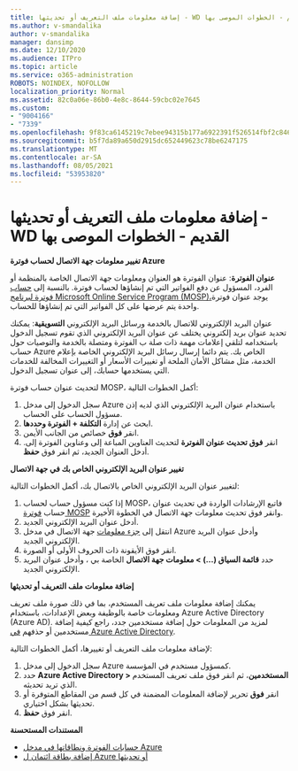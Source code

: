 ```yaml
---
title: إضافة معلومات ملف التعريف أو تحديثها - WD القديم - الخطوات الموصى بها
ms.author: v-smandalika
author: v-smandalika
manager: dansimp
ms.date: 12/10/2020
ms.audience: ITPro
ms.topic: article
ms.service: o365-administration
ROBOTS: NOINDEX, NOFOLLOW
localization_priority: Normal
ms.assetid: 82c0a06e-86b0-4e8c-8644-59cbc02e7645
ms.custom:
- "9004166"
- "7339"
ms.openlocfilehash: 9f83ca6145219c7ebee94315b177a6922391f526514fbf2c846f9a26a44228ba
ms.sourcegitcommit: b5f7da89a650d2915dc652449623c78be6247175
ms.translationtype: MT
ms.contentlocale: ar-SA
ms.lasthandoff: 08/05/2021
ms.locfileid: "53953820"
---
```

# <a name="add-or-update-profile-information---legacy-wd---recommended-steps"></a>إضافة معلومات ملف التعريف أو تحديثها - WD القديم - الخطوات الموصى بها

**تغيير معلومات جهة الاتصال لحساب فوترة Azure**

**عنوان الفوترة**: عنوان الفوترة هو العنوان ومعلومات جهة الاتصال الخاصة بالمنظمة أو الفرد، المسؤول عن دفع الفواتير التي تم إنشاؤها لحساب فوترة. بالنسبة إلى [حساب فوترة لبرنامج Microsoft Online Service Program (MOSP)،](https://docs.microsoft.com/azure/cost-management-billing/manage/change-azure-account-profile#update-an-mosp-billing-account-address)يوجد عنوان فوترة واحدة يتم عرضها على كل الفواتير التي تم إنشاؤها للحساب.

عنوان البريد الإلكتروني للاتصال بالخدمة ورسائل [](https://docs.microsoft.com/azure/cost-management-billing/manage/change-azure-account-profile#change-your-contact-email-address) البريد الإلكتروني **التسويقية**: يمكنك تحديد عنوان بريد إلكتروني يختلف عن عنوان البريد الإلكتروني الذي تقوم تسجيل الدخول باستخدامه لتلقي إعلامات مهمة ذات صلة ب الفوترة ومتصلة بالخدمة والتوصيات حول حساب Azure الخاص بك. يتم دائما إرسال رسائل البريد الإلكتروني الخاصة بإعلام الخدمة، مثل مشاكل الأمان الملحة أو تغييرات الأسعار أو التغييرات المخالفة للخدمات التي يستخدمها حسابك، إلى عنوان تسجيل الدخول.

لتحديث عنوان حساب فوترة MOSP، أكمل الخطوات التالية:
1. سجل الدخول إلى مدخل Azure باستخدام عنوان البريد الإلكتروني الذي لديه إذن مسؤول الحساب على الحساب.
2. ابحث عن إدارة **التكلفة + الفوترة وحددها**. 
3. انقر **فوق** خصائص من الجانب الأيمن. 
4. انقر **فوق تحديث عنوان الفوترة** لتحديث العناوين المباعة إلى وعناوين الفوترة إلى. أدخل العنوان الجديد، ثم انقر فوق **حفظ**.

**تغيير عنوان البريد الإلكتروني الخاص بك في جهة الاتصال** 

لتغيير عنوان البريد الإلكتروني الخاص بالاتصال بك، أكمل الخطوات التالية:
1. إذا كنت مسؤول حساب لحساب MOSP، فاتبع الإرشادات الواردة في تحديث عنوان  حساب [فوترة MOSP](https://docs.microsoft.com/azure/cost-management-billing/manage/change-azure-account-profile#update-an-mosp-billing-account-address) وانقر فوق تحديث معلومات جهة الاتصال في الخطوة الأخيرة. 
2. أدخل عنوان البريد الإلكتروني الجديد. 
3. انتقل إلى [جزء معلومات](https://ms.portal.azure.com/) جهة الاتصال في مدخل Azure وأدخل عنوان البريد الإلكتروني الجديد. 
4. انقر فوق الأيقونة ذات الحروف الأولى أو الصورة. 
5. حدد **قائمة السياق (...) > معلومات جهة الاتصال** الخاصة بي ، وأدخل عنوان البريد الإلكتروني الجديد.

**إضافة معلومات ملف التعريف أو تحديثها**

يمكنك إضافة معلومات ملف تعريف المستخدم، بما في ذلك صورة ملف تعريف ومعلومات خاصة بالوظيفة وبعض الإعدادات، باستخدام Azure Active Directory (Azure AD). لمزيد من المعلومات حول إضافة مستخدمين جدد، راجع كيفية إضافة مستخدمين أو حذفهم [في Azure Active Directory](https://docs.microsoft.com/azure/active-directory/fundamentals/add-users-azure-active-directory).

لإضافة معلومات ملف التعريف أو تغييرها، أكمل الخطوات التالية:

1. سجل الدخول إلى مدخل Azure كمسؤول مستخدم في المؤسسة.
2. حدد **Azure Active Directory > المستخدمين**، ثم انقر فوق ملف تعريف المستخدم الذي تريد تحديثه. 
3. انقر **فوق** تحرير لإضافة المعلومات المضمنة في كل قسم من المقاطع المتوفرة أو تحديثها بشكل اختياري. 
4. انقر فوق **حفظ**.

**المستندات المستحسنة**

- [حسابات الفوترة ونطاقاتها في مدخل Azure](https://docs.microsoft.com/azure/cost-management-billing/manage/view-all-accounts) 
- [إضافة بطاقة ائتمان ل Azure أو تحديثها](https://docs.microsoft.com/azure/cost-management-billing/manage/change-credit-card)


